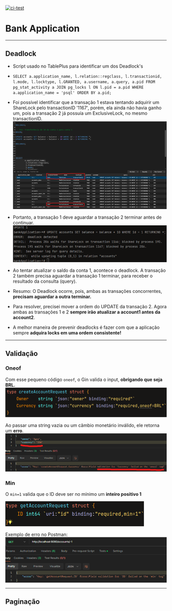 [![ci-test](https://github.com/IgorCastilhos/BankApplication/actions/workflows/ci.yml/badge.svg)](https://github.com/IgorCastilhos/BankApplication/actions/workflows/ci.yml)
# Bank Application

---
## Deadlock
* Script usado no TablePlus para identificar um dos Deadlock's
* `SELECT
  a.application_name,
  l.relation::regclass,
  l.transactionid,
  l.mode,
  l.locktype,
  l.GRANTED,
  a.username,
  a.query,
  a.pid
  FROM pg_stat_activity a
  JOIN pg_locks l ON l.pid = a.pid
  WHERE a.application_name = 'psql'
  ORDER BY a.pid;`

* Foi possível identificar que a transação 1 estava tentando adquirir um ShareLock pelo transactionID '1167', porém, ela ainda não havia ganho um, pois a transação 2 já possuía um ExclusiveLock, no mesmo transactionID.
![img_1.png](img_1.png)
* Portanto, a transação 1 deve aguardar a transação 2 terminar antes de continuar.
![img_2.png](img_2.png)
* Ao tentar atualizar o saldo da conta 1, acontece o deadlock. A transação 2 também precisa aguardar a transação 1 terminar, para receber o resultado da consulta (query).
* Resumo: O Deadlock ocorre, pois, ambas as transações concorrentes, **precisam aguardar a outra terminar.**
* Para resolver, precisei mover a ordem do UPDATE da transação 2. Agora ambas as transações 1 e 2 **sempre irão atualizar a account1 antes da account2**.
* A melhor maneira de prevenir deadlocks é fazer com que a aplicação sempre **adquira locks em uma ordem consistente!**

---
## Validação
### Oneof
Com esse pequeno código `oneof`, o Gin valida o input, **obrigando que seja BRL.**
![img_3.png](img_3.png)

Ao passar uma string vazia ou um câmbio monetário inválido, ele retorna um **erro**.
![img_4.png](img_4.png)

### Min
O `min=1` valida que o ID deve ser no mínimo um **inteiro positivo 1**

![img_5.png](img_5.png)

Exemplo de erro no Postman:
![img_6.png](img_6.png)

---
## Paginação